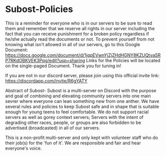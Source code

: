 # Subost-Policies

This is a reminder for everyone who is in our servers to be sure to read them and remember that we reserve all rights in our server including the fact that you can receive punishment for a broken policy regardless if he/she actually read the documents or not. To prevent yourself from not knowing what isn't allowed in all of our servers, go to this Google Document: https://docs.google.com/document/d/1jqpEVwnYjZjZHdHGNY8KZUQtvaSRP7RKdOBKVEK3Pqg/edit?usp=sharing
Links for the Policies will be located on the single-paged Document. Thank you for tuning in!

If you are not in our discord server, please join using this official invite link: https://discordapp.com/invite/R6gYATY

Abstract of Subost-
Subost is a multi-server on Discord with the purpose and goal of combining and elevating community servers into one main sevrer where everyone can lean something new from one anther. We have several rules and policies to keep Subost safe and in shape that is suitable enough for young teens to feel comfortable.
We do not support racial servers as well as gorey context servers; Servers with the intent of degrading other races, people, or groups are also forbidden to be advertised (broadcasted) in all of our servers.

This is a non-profit multi-server and only kept with volunteer staff who do their job(s) for the 'fun of it'. We are responsible and fair and hear everyone's voice.
